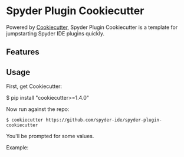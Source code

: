 # Spyder Plugin Cookiecutter

Powered by [Cookiecutter](https://github.com/audreyr/cookiecutter), Spyder Plugin Cookiecutter is a template for jumpstarting Spyder IDE plugins quickly.

## Features


## Usage

First, get Cookiecutter:

$ pip install "cookiecutter>=1.4.0"

Now run against the repo:

```
$ cookiecutter https://github.com/spyder-ide/spyder-plugin-cookiecutter
```

You'll be prompted for some values.

Example:

```
```
